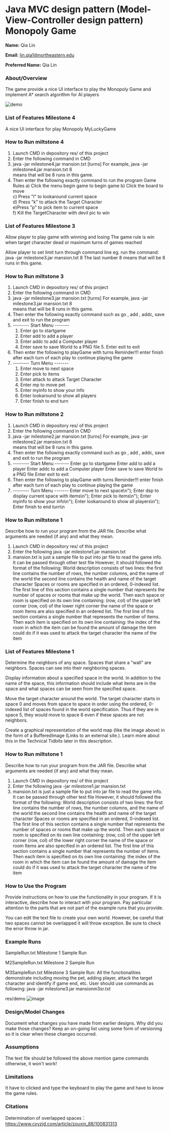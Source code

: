 # Java MVC design pattern (Model-View-Controller design pattern) Monopoly Game


**Name:** Qia Lin

**Email:** lin.qia1@northeastern.edu

**Preferred Name:** Qia Lin



### About/Overview
The game provide a nice UI interface to play the Monopoly Game and implement A* search algorithm for AI players

![demo](https://user-images.githubusercontent.com/47118475/165420983-ca016d17-ef34-4004-8685-8a33e561f4bf.png)

### List of Features Milestone 4
A nice UI interface for play Monopoly MyLuckyGame

### How to Run miltstone 4
  1. Launch CMD in depository res/ of this project
  2. Enter the following command in CMD
  3. java -jar milestone4.jar mansion.txt [turns]
  For example,
  java -jar milestone4.jar mansion.txt 8  
  means that will be 8 runs in this game.
  4. Then enter the following exactly command  to run the program
            Game Rules
  a) Click the menu begin game to begin game
  b) Click the board to move<br>
  c) Press "l" to lookaround current space<br>
  d) Press "k" to attack the Target Character<br>
  e)Press  "p" to pick item to current space<br>
  f) Kill the TargetCharacter with devil pic to win






### List of Features Milestone 3
Allow player to play game with winning and losing
The game rule is win when target character dead or maximum turns of games reached

Allow player to set limit turn through command line eg. run the command:  java -jar milestone3.jar mansion.txt 8
The last number 8 means that will be 8 runs in this game.


### How to Run miltstone 3
  1. Launch CMD in depository res/ of this project
  2. Enter the following command in CMD
  3. java -jar milestone3.jar mansion.txt [turns]
  For example,
  java -jar milestone3.jar mansion.txt 8  
  means that will be 8 runs in this game.
  4. Then enter the following exactly command such as go , add , addc, save and exit to run the program
  5. -------- Start Menu -------
     1. Enter go to startgame
     2. Enter add to add a player
     3. Enter addc to add a Computer player
     4. Enter save to save World to a PNG file
    5. Enter exit to exit
  5. Then enter the following to playGame with turns Reminder!!! enter finish after each turn of each play to continue playing the game
  6. -------- Turn Menu -------
     1. Enter move to next space
     2. Enter pick to items
     3. Enter attack to attack Target Character
     4. Enter mp to move pet
     5. Enter myinfo to show your info
     6. Enter lookaround to show all players
     7. Enter finish to end turn
      


### How to Run miltstone 2
  1. Launch CMD in depository res/ of this project
  2. Enter the following command in CMD
  3. java -jar milestone2.jar mansion.txt [turns]
  For example,
  java -jar milestone2.jar mansion.txt 8  
  means that will be 8 runs in this game.
  4. Then enter the following exactly command such as go , add , addc, save and exit to run the program
  5. -------- Start Menu -------
      Enter go to startgame
      Enter add to add a player
      Enter addc to add a Computer player
      Enter save to save World to a PNG file
      Enter exit to exit
  5. Then enter the following to playGame with turns Reminder!!! enter finish after each turn of each play to continue playing the game
  6. -------- Turn Menu -------
      Enter move to next space\n");
      Enter dsp to display current space with items\n");
     Enter pick to items\n");
      Enter myinfo to show your info\n");
      Enter lookaround to show all players\n");
      Enter finish to end turn\n
      


### How to Run miltstone 1

Describe how to run your program from the JAR file. Describe what arguments are needed (if any) and what they mean.

  1. Launch CMD in depository res/ of this project
  2. Enter the following java -jar milestone1.jar mansion.txt
  3. mansion.txt is just a sample file to put into jar file to read the game info. It can be passed through other test file However, it should followed the format of the following:
    World description consists of two lines:
        the first line contains the number of rows, the number columns, and the name of the world
        the second line contains the health and name of the target character
    Spaces or rooms are specified in an ordered, 0-indexed list. The first line of this section contains a single number that represents the number of spaces or rooms that make up the world. Then each space or room is specified on its own line containing:
        (row, col) of the upper left corner
        (row, col) of the lower right corner
        the name of the space or room
    Items are also specified in an ordered list. The first line of this section contains a single number that represents the number of items. Then each item is specified on its own line containing:
        the index of the room in which the item can be found
        the amount of damage the item could do if it was used to attack the target character
        the name of the item




### List of Features Milestone 1
Determine the neighbors of any space. Spaces that share a "wall" are neighbors. Spaces can see into their neighboring spaces.

Display information about a specified space in the world. In addition to the name of the space, this information should include what items are in the space and what spaces can be seen from the specified space.

Move the target character around the world. The target character starts in space 0 and moves from space to space in order using the ordered, 0-indexed list of spaces found in the world specification. Thus if they are in space 5, they would move to space 6 even if these spaces are not neighbors.

 Create a graphical representation of the world map (like the image above) in the form of a BufferedImage (Links to an external site.). Learn more about this in the Technical Tidbits later in this description.




### How to Run miltstone 1

Describe how to run your program from the JAR file. Describe what arguments are needed (if any) and what they mean.

  1. Launch CMD in depository res/ of this project
  2. Enter the following java -jar milestone1.jar mansion.txt
  3. mansion.txt is just a sample file to put into jar file to read the game info. It can be passed through other test file However, it should followed the format of the following:
    World description consists of two lines:
        the first line contains the number of rows, the number columns, and the name of the world
        the second line contains the health and name of the target character
    Spaces or rooms are specified in an ordered, 0-indexed list. The first line of this section contains a single number that represents the number of spaces or rooms that make up the world. Then each space or room is specified on its own line containing:
        (row, col) of the upper left corner
        (row, col) of the lower right corner
        the name of the space or room
    Items are also specified in an ordered list. The first line of this section contains a single number that represents the number of items. Then each item is specified on its own line containing:
        the index of the room in which the item can be found
        the amount of damage the item could do if it was used to attack the target character
        the name of the item



### How to Use the Program

Provide instructions on how to use the functionality in your program. If it is interactive, describe how to interact with your program. Pay particular attention to the parts that are not part of the example runs that you provide.

You can edit the text file to create your own world. However, be careful that two spaces cannot be overlapped it will throw exception. Be sure to check the error throw in jar.



### Example Runs

SampleRun.txt                Milestone 1 Sample Run

M2SampleRun.txt              Milestone 2 Sample Run

M3SampleRun.txt              Milestone 3 Sample Run: All the functionalities demonstrate including moving the pet, adding player, attack the target character and identify                                                        if game end, etc. User should use commands as following:
                                                       java -jar milestone3.jar mansionm3sr.txt
                                                            
  res/demo ![image](https://user-images.githubusercontent.com/47118475/165421070-1b188f80-ffbd-4158-bdce-01c535a9a131.png)



### Design/Model Changes

Document what changes you have made from earlier designs. Why did you make those changes? Keep an on-going list using some form of versioning so it is clear when these changes occurred.




### Assumptions

The text file should be followed the above mention game commands otherwise, it won't work!


### Limitations

It have to clicked and type the keyboard to play the game and have to know the game rules.  



### Citations

Determination of overlapped spaces：https://www.cxyzjd.com/article/zouxin_88/100831313 


